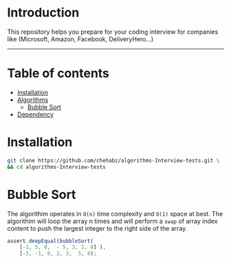 # Introduction
This repository helps you prepare for your coding interview for companies like (Microsoft, Amazon, Facebook, DeliveryHero...)

---

Table of contents
=================
* [Installation](#installation)
* [Algorithms](#algorithims)
	* [Bubble Sort](#bubble-Sort) 	
* [Dependency](#dependency) 

Installation
============

```bash
git clone https://github.com/chehabz/algorithms-Interview-tests.git \
&& cd algorithms-Interview-tests
```

Bubble Sort 
===========
The algorithim operates in `O(n)` time complexity and `O(1)` space at best. The algorithim will loop the array n times and will perform a `swap` of array index content to push the largest integer to the right side of the array. 

```javascript
assert.deepEqual(bubbleSort(
    [-1, 5, 0,  - 5, 3, 2, 8] ),
    [-5, -1, 0, 2, 3,  5, 8);
```


